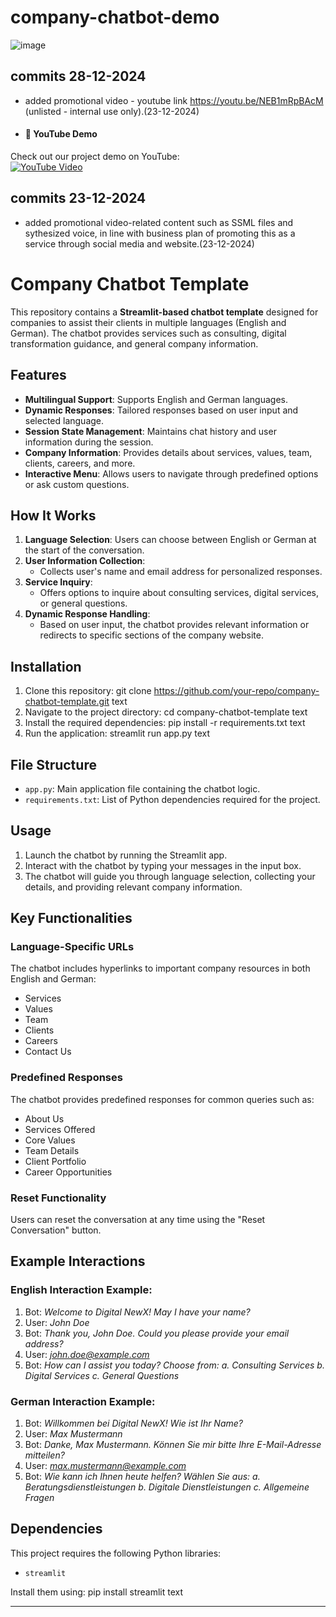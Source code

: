 # company-chatbot-demo
![image](https://github.com/user-attachments/assets/60d55e37-5f9b-4303-98b2-a6469fa28458)

## commits 28-12-2024
- added promotional video - youtube link https://youtu.be/NEB1mRpBAcM (unlisted - internal use only).(23-12-2024)
- #### 🎥 YouTube Demo  
Check out our project demo on YouTube:  
[![YouTube Video](https://img.youtube.com/vi/NEB1mRpBAcM/0.jpg)](https://www.youtube.com/watch?v=NEB1mRpBAcM)  

## commits 23-12-2024
- added promotional video-related content such as SSML files and sythesized voice, in line with business plan of promoting this as a service through social media and website.(23-12-2024)
# Company Chatbot Template

This repository contains a **Streamlit-based chatbot template** designed for companies to assist their clients in multiple languages (English and German). The chatbot provides services such as consulting, digital transformation guidance, and general company information.

## Features

- **Multilingual Support**: Supports English and German languages.
- **Dynamic Responses**: Tailored responses based on user input and selected language.
- **Session State Management**: Maintains chat history and user information during the session.
- **Company Information**: Provides details about services, values, team, clients, careers, and more.
- **Interactive Menu**: Allows users to navigate through predefined options or ask custom questions.

## How It Works

1. **Language Selection**: Users can choose between English or German at the start of the conversation.
2. **User Information Collection**:
   - Collects user's name and email address for personalized responses.
3. **Service Inquiry**:
   - Offers options to inquire about consulting services, digital services, or general questions.
4. **Dynamic Response Handling**:
   - Based on user input, the chatbot provides relevant information or redirects to specific sections of the company website.

## Installation

1. Clone this repository:
git clone https://github.com/your-repo/company-chatbot-template.git
text
2. Navigate to the project directory:
cd company-chatbot-template
text
3. Install the required dependencies:
pip install -r requirements.txt
text
4. Run the application:
streamlit run app.py
text

## File Structure

- `app.py`: Main application file containing the chatbot logic.
- `requirements.txt`: List of Python dependencies required for the project.

## Usage

1. Launch the chatbot by running the Streamlit app.
2. Interact with the chatbot by typing your messages in the input box.
3. The chatbot will guide you through language selection, collecting your details, and providing relevant company information.

## Key Functionalities

### Language-Specific URLs
The chatbot includes hyperlinks to important company resources in both English and German:
- Services
- Values
- Team
- Clients
- Careers
- Contact Us

### Predefined Responses
The chatbot provides predefined responses for common queries such as:
- About Us
- Services Offered
- Core Values
- Team Details
- Client Portfolio
- Career Opportunities

### Reset Functionality
Users can reset the conversation at any time using the "Reset Conversation" button.

## Example Interactions

### English Interaction Example:
1. Bot: *Welcome to Digital NewX! May I have your name?*
2. User: *John Doe*
3. Bot: *Thank you, John Doe. Could you please provide your email address?*
4. User: *john.doe@example.com*
5. Bot: *How can I assist you today? Choose from: a. Consulting Services b. Digital Services c. General Questions*

### German Interaction Example:
1. Bot: *Willkommen bei Digital NewX! Wie ist Ihr Name?*
2. User: *Max Mustermann*
3. Bot: *Danke, Max Mustermann. Können Sie mir bitte Ihre E-Mail-Adresse mitteilen?*
4. User: *max.mustermann@example.com*
5. Bot: *Wie kann ich Ihnen heute helfen? Wählen Sie aus: a. Beratungsdienstleistungen b. Digitale Dienstleistungen c. Allgemeine Fragen*

## Dependencies

This project requires the following Python libraries:
- `streamlit`

Install them using:
pip install streamlit
text





---
